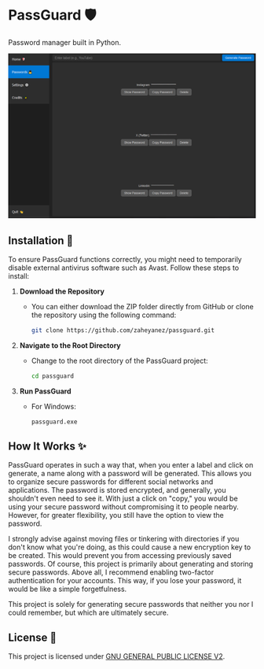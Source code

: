 # PassGuard 🛡️
Password manager built in Python.

![Example](resources/example.png)

## Installation 🚀
To ensure PassGuard functions correctly, you might need to temporarily disable external antivirus software such as Avast. Follow these steps to install:

1. **Download the Repository**
   - You can either download the ZIP folder directly from GitHub or clone the repository using the following command:
     ```bash
     git clone https://github.com/zaheyanez/passguard.git
     ```

2. **Navigate to the Root Directory**
   - Change to the root directory of the PassGuard project:
     ```bash
     cd passguard
     ```

3. **Run PassGuard**
   - For Windows:
     ```bash
     passguard.exe
     ```

## How It Works ✨
PassGuard operates in such a way that, when you enter a label and click on generate, a name along with a password will be generated. This allows you to organize secure passwords for different social networks and applications. The password is stored encrypted, and generally, you shouldn't even need to see it. With just a click on "copy," you would be using your secure password without compromising it to people nearby. However, for greater flexibility, you still have the option to view the password.

I strongly advise against moving files or tinkering with directories if you don't know what you're doing, as this could cause a new encryption key to be created. This would prevent you from accessing previously saved passwords. Of course, this project is primarily about generating and storing secure passwords. Above all, I recommend enabling two-factor authentication for your accounts. This way, if you lose your password, it would be like a simple forgetfulness.

This project is solely for generating secure passwords that neither you nor I could remember, but which are ultimately secure.

## License 📝
This project is licensed under [GNU GENERAL PUBLIC LICENSE V2](https://github.com/zaheyanez/passguard?tab=GPL-2.0-1-ov-file).


